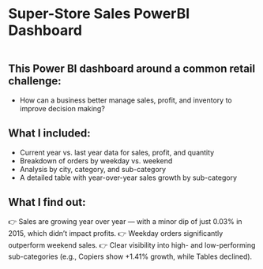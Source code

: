 # Super-Store Sales PowerBI Dashboard

![]()

## This Power BI dashboard around a common retail challenge:
 - How can a business better manage sales, profit, and inventory to improve decision making?

## What I included:
 - Current year vs. last year data for sales, profit, and quantity
 - Breakdown of orders by weekday vs. weekend
 - Analysis by city, category, and sub-category
 - A detailed table with year-over-year sales growth by sub-category

## What I find out:
👉 Sales are growing year over year — with a minor dip of just 0.03% in 2015, which didn’t impact profits.
👉 Weekday orders significantly outperform weekend sales.
👉 Clear visibility into high- and low-performing sub-categories (e.g., Copiers show +1.41% growth, while Tables declined).
